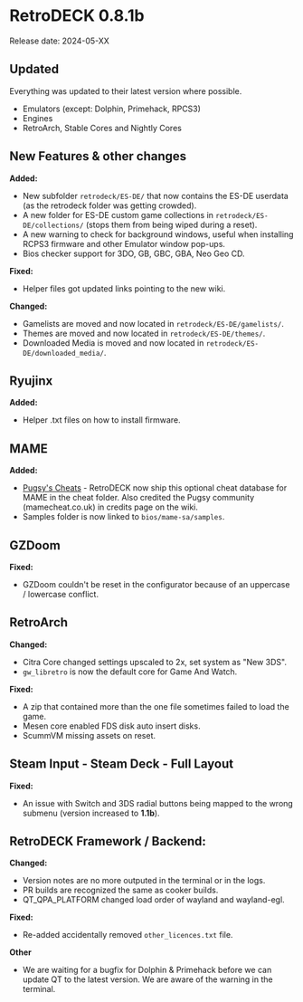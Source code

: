 # RetroDECK 0.8.1b

Release date: 2024-05-XX

## Updated

Everything was updated to their latest version where possible.

- Emulators (except: Dolphin, Primehack, RPCS3)
- Engines
- RetroArch, Stable Cores and Nightly Cores

## New Features & other changes

**Added:**

- New subfolder `retrodeck/ES-DE/` that now contains the ES-DE userdata (as the retrodeck folder was getting crowded).
- A new folder for ES-DE custom game collections in `retrodeck/ES-DE/collections/` (stops them from being wiped during a reset).
- A new warning to check for background windows, useful when installing RCPS3 firmware and other Emulator window pop-ups.
- Bios checker support for 3DO, GB, GBC, GBA, Neo Geo CD.

**Fixed:**

- Helper files got updated links pointing to the new wiki.

**Changed:**

- Gamelists are moved and now located in  `retrodeck/ES-DE/gamelists/`.
- Themes are moved and now located in  `retrodeck/ES-DE/themes/`.
- Downloaded Media is moved and now located in `retrodeck/ES-DE/downloaded_media/`.

## Ryujinx

**Added:**

- Helper .txt files on how to install firmware.

## MAME

**Added:**

- [Pugsy's Cheats](https://www.mamecheat.co.uk/) - RetroDECK now ship this optional cheat database for MAME in the cheat folder. Also credited the Pugsy community (mamecheat.co.uk) in credits page on the wiki.
- Samples folder is now linked to `bios/mame-sa/samples`.


## GZDoom

**Fixed:**

- GZDoom couldn't be reset in the configurator because of an uppercase / lowercase conflict.

## RetroArch

**Changed:**

- Citra Core changed settings upscaled to 2x, set system as "New 3DS".
- `gw_libretro` is now the default core for Game And Watch.

**Fixed:**

- A zip that contained more than the one file sometimes failed to load the game.
- Mesen core enabled FDS disk auto insert disks.
- ScummVM missing assets on reset.

## Steam Input - Steam Deck - Full Layout

**Fixed:**

- An issue with Switch and 3DS radial buttons being mapped to the wrong submenu (version increased to **1.1b**).

##  RetroDECK Framework / Backend:

**Changed:**

- Version notes are no more outputed in the terminal or in the logs.
- PR builds are recognized the same as cooker builds.
- QT_QPA_PLATFORM changed load order of wayland and wayland-egl.


**Fixed:**

- Re-added accidentally removed `other_licences.txt` file.

**Other**

- We are waiting for a bugfix for Dolphin & Primehack before we can update QT to the latest version. We are aware of the warning in the terminal.
